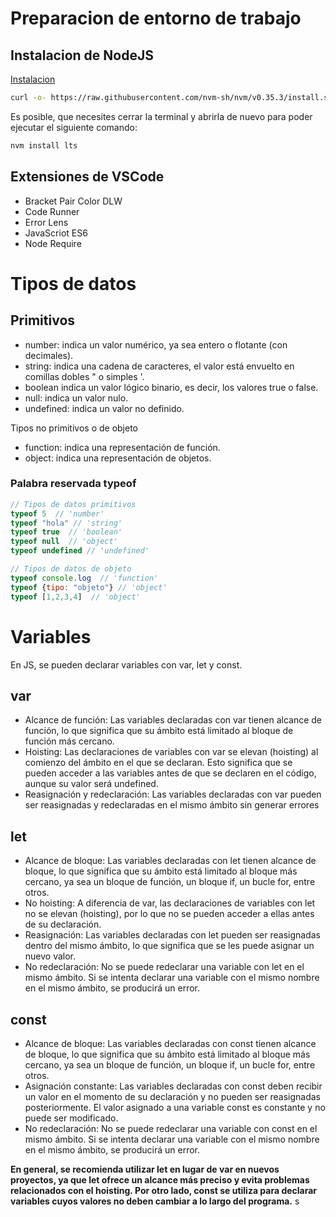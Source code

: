 # Preparacion de entorno de trabajo

## Instalacion de NodeJS
[Instalacion](https://github.com/nvm-sh/nvm#installing-and-updating)

```bash
curl -o- https://raw.githubusercontent.com/nvm-sh/nvm/v0.35.3/install.sh | bash
```

Es posible, que necesites cerrar la terminal y abrirla de nuevo para poder ejecutar el siguiente comando:

```bash
nvm install lts
```

## Extensiones de VSCode
- Bracket Pair Color DLW
- Code Runner
- Error Lens
- JavaScriot ES6
- Node Require

# Tipos de datos 
## Primitivos
- number: indica un valor numérico, ya sea entero o flotante (con decimales).
- string: indica una cadena de caracteres, el valor está envuelto en comillas dobles " o simples '.
- boolean indica un valor lógico binario, es decir, los valores true o false.
- null: indica un valor nulo.
- undefined: indica un valor no definido.

Tipos no primitivos o de objeto

- function: indica una representación de función.
- object: indica una representación de objetos.

### Palabra reservada typeof

```javascript
// Tipos de datos primitivos
typeof 5  // 'number'
typeof "hola" // 'string'
typeof true  // 'boolean'
typeof null  // 'object'
typeof undefined // 'undefined'

// Tipos de datos de objeto 
typeof console.log  // 'function'
typeof {tipo: "objeto"} // 'object'
typeof [1,2,3,4]  // 'object'
```

# Variables
En JS, se pueden declarar variables con var, let y const.

## var
- Alcance de función: Las variables declaradas con var tienen alcance de función, lo que significa que su ámbito está limitado al bloque de función más cercano.
- Hoisting: Las declaraciones de variables con var se elevan (hoisting) al comienzo del ámbito en el que se declaran. Esto significa que se pueden acceder a las variables antes de que se declaren en el código, aunque su valor será undefined.
- Reasignación y redeclaración: Las variables declaradas con var pueden ser reasignadas y redeclaradas en el mismo ámbito sin generar errores

## let
- Alcance de bloque: Las variables declaradas con let tienen alcance de bloque, lo que significa que su ámbito está limitado al bloque más cercano, ya sea un bloque de función, un bloque if, un bucle for, entre otros.
- No hoisting: A diferencia de var, las declaraciones de variables con let no se elevan (hoisting), por lo que no se pueden acceder a ellas antes de su declaración.
- Reasignación: Las variables declaradas con let pueden ser reasignadas dentro del mismo ámbito, lo que significa que se les puede asignar un nuevo valor.
- No redeclaración: No se puede redeclarar una variable con let en el mismo ámbito. Si se intenta declarar una variable con el mismo nombre en el mismo ámbito, se producirá un error.

## const
- Alcance de bloque: Las variables declaradas con const tienen alcance de bloque, lo que significa que su ámbito está limitado al bloque más cercano, ya sea un bloque de función, un bloque if, un bucle for, entre otros.
- Asignación constante: Las variables declaradas con const deben recibir un valor en el momento de su declaración y no pueden ser reasignadas posteriormente. El valor asignado a una variable const es constante y no puede ser modificado.
- No redeclaración: No se puede redeclarar una variable con const en el mismo ámbito. Si se intenta declarar una variable con el mismo nombre en el mismo ámbito, se producirá un error.

**En general, se recomienda utilizar let en lugar de var en nuevos proyectos, ya que let ofrece un alcance más preciso y evita problemas relacionados con el hoisting. Por otro lado, const se utiliza para declarar variables cuyos valores no deben cambiar a lo largo del programa.**
s
